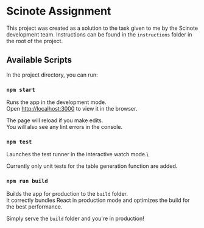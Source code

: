 # Scinote Assignment

This project was created as a solution to the task given to me by the Scinote development team. Instructions can be found in the `instructions` folder in the root of the project.

## Available Scripts

In the project directory, you can run:

### `npm start`

Runs the app in the development mode.\
Open [http://localhost:3000](http://localhost:3000) to view it in the browser.

The page will reload if you make edits.\
You will also see any lint errors in the console.

### `npm test`

Launches the test runner in the interactive watch mode.\

Currently only unit tests for the table generation function are added.

### `npm run build`

Builds the app for production to the `build` folder.\
It correctly bundles React in production mode and optimizes the build for the best performance.

Simply serve the `build` folder and you're in production!
